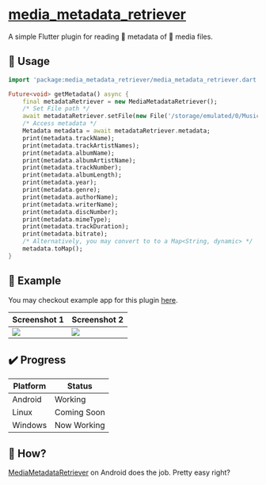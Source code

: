# [media_metadata_retriever](https://github.com/alexmercerind/media_metadata_retriever)

A simple Flutter plugin for reading :bookmark: metadata of :musical_note: media files.

## :triangular_ruler: Usage

```dart
import 'package:media_metadata_retriever/media_metadata_retriever.dart';

Future<void> getMetadata() async {
    final metadataRetriever = new MediaMetadataRetriever();
    /* Set File path */
    await metadataRetriever.setFile(new File('/storage/emulated/0/Music/music.aac'));
    /* Access metadata */
    Metadata metadata = await metadataRetriever.metadata;
    print(metadata.trackName);
    print(metadata.trackArtistNames);
    print(metadata.albumName);
    print(metadata.albumArtistName);
    print(metadata.trackNumber);
    print(metadata.albumLength);
    print(metadata.year);
    print(metadata.genre);
    print(metadata.authorName);
    print(metadata.writerName);
    print(metadata.discNumber);
    print(metadata.mimeType);
    print(metadata.trackDuration);
    print(metadata.bitrate);
    /* Alternatively, you may convert to to a Map<String, dynamic> */
    metadata.toMap();
}
```

## :iphone: Example

You may checkout example app for this plugin [here](https://github.com/alexmercerind/media_metadata_retriever/tree/master/example/lib/main.dart).


|Screenshot 1                                                                                                   |Screenshot 2                                                                                       |
|---------------------------------------------------------------------------------------------------------------|----------------------------------------------------------------------------------------|
|![](https://github.com/alexmercerind/media_metadata_retriever/blob/master/screenshots/screenshot0.png?raw=true)|![](https://github.com/alexmercerind/media_metadata_retriever/blob/master/screenshots/screenshot1.png?raw=true)|


## :heavy_check_mark: Progress

|Platform|Status     |
|--------|-----------|
|Android |Working    |
|Linux   |Coming Soon|
|Windows |Now Working|


## :safety_pin: How?

[MediaMetadataRetriever](https://developer.android.com/reference/android/media/MediaMetadataRetriever) on Android does the job. Pretty easy right?
